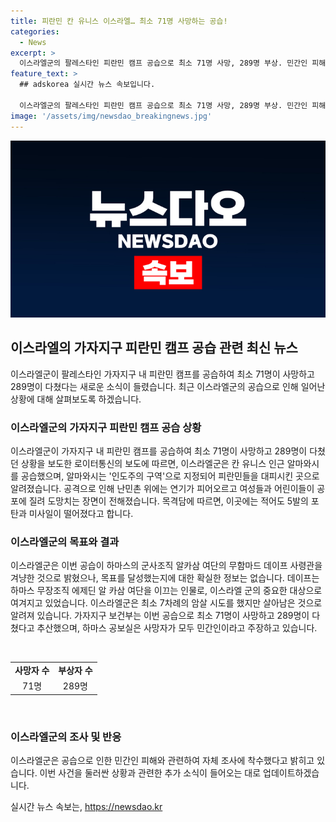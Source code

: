 ```yaml
---
title: 피란민 칸 유니스 이스라엘… 최소 71명 사망하는 공습!
categories:
  - News
excerpt: >
  이스라엘군의 팔레스타인 피란민 캠프 공습으로 최소 71명 사망, 289명 부상. 민간인 피해 우려, 하마스 조직 사령관 겨냥했지만 효과 불분명. 사망자 수 논란, 이스라엘군은 자체 조사 예정.
feature_text: >
  ## adskorea 실시간 뉴스 속보입니다.

  이스라엘군의 팔레스타인 피란민 캠프 공습으로 최소 71명 사망, 289명 부상. 민간인 피해 우려, 하마스 조직 사령관 겨냥했지만 효과 불분명. 사망자 수 논란, 이스라엘군은 자체 조사 예정.
image: '/assets/img/newsdao_breakingnews.jpg'
---
```


<p><img src="/assets/img/newsdao_breakingnews.jpg" alt="adskorea 속보" /></p>

<h2 data-ke-size="size26">이스라엘의 가자지구 피란민 캠프 공습 관련 최신 뉴스</h2>

<p data-ke-size="size16">이스라엘군이 팔레스타인 가자지구 내 피란민 캠프를 공습하여 최소 71명이 사망하고 289명이 다쳤다는 새로운 소식이 들렸습니다. 최근 이스라엘군의 공습으로 인해 일어난 상황에 대해 살펴보도록 하겠습니다.</p>

<h3>이스라엘군의 가자지구 피란민 캠프 공습 상황</h3>

<p data-ke-size="size16">이스라엘군이 가자지구 내 피란민 캠프를 공습하여 최소 71명이 사망하고 289명이 다쳤던 상황을 보도한 로이터통신의 보도에 따르면, 이스라엘군은 칸 유니스 인근 알마와시를 공습했으며, 알마와시는 '인도주의 구역'으로 지정되어 피란민들을 대피시킨 곳으로 알려졌습니다. 공격으로 인해 난민촌 위에는 연기가 피어오르고 여성들과 어린이들이 공포에 질려 도망치는 장면이 전해졌습니다. 목격담에 따르면, 이곳에는 적어도 5발의 포탄과 미사일이 떨어졌다고 합니다.</p>

<h3>이스라엘군의 목표와 결과</h3>

<p data-ke-size="size16">이스라엘군은 이번 공습이 하마스의 군사조직 알카삼 여단의 무함마드 데이프 사령관을 겨냥한 것으로 밝혔으나, 목표를 달성했는지에 대한 확실한 정보는 없습니다. 데이프는 하마스 무장조직 에제딘 알 카삼 여단을 이끄는 인물로, 이스라엘 군의 중요한 대상으로 여겨지고 있었습니다. 이스라엘군은 최소 7차례의 암살 시도를 했지만 살아남은 것으로 알려져 있습니다. 가자지구 보건부는 이번 공습으로 최소 71명이 사망하고 289명이 다쳤다고 추산했으며, 하마스 공보실은 사망자가 모두 민간인이라고 주장하고 있습니다.</p>

<p data-ke-size="size16">&nbsp;</p>

<table>
    <tbody>
        <tr>
            <td style="text-align: center; height: 17px;"><b>사망자 수</b></td>
            <td style="text-align: center; height: 17px;"><b>부상자 수</b></td>
        </tr>
        <tr>
            <td style="text-align: center; height: 17px;">71명</td>
            <td style="text-align: center; height: 17px;">289명</td>
        </tr>
    </tbody>
</table>

<p data-ke-size="size16">&nbsp;</p>

<h3>이스라엘군의 조사 및 반응</h3>

<p data-ke-size="size16">이스라엘군은 공습으로 인한 민간인 피해와 관련하여 자체 조사에 착수했다고 밝히고 있습니다. 이번 사건을 둘러싼 상황과 관련한 추가 소식이 들어오는 대로 업데이트하겠습니다.</p>
실시간 뉴스 속보는, <a href="https://newsdao.kr" rel="dofollow">https://newsdao.kr</a>


